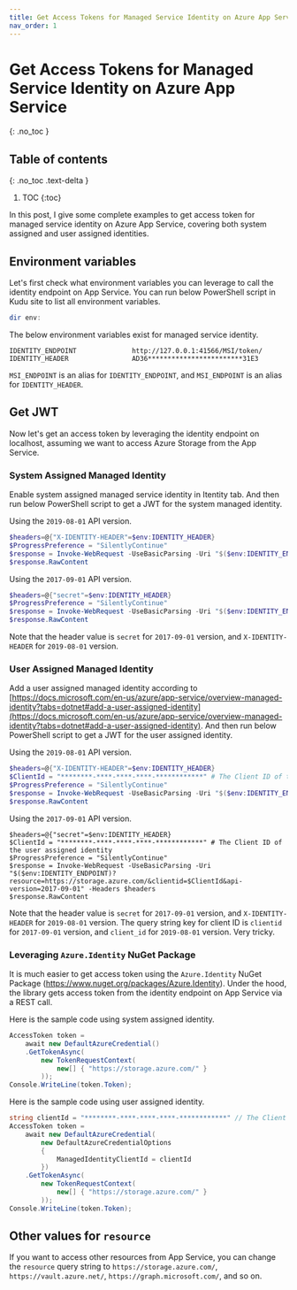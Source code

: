 ```yaml
---
title: Get Access Tokens for Managed Service Identity on Azure App Service
nav_order: 1
---
```


# Get Access Tokens for Managed Service Identity on Azure App Service
{: .no_toc }

## Table of contents
{: .no_toc .text-delta }

1. TOC
{:toc}

In this post, I give some complete examples to get access token for managed service identity on Azure App Service, covering both system assigned and user assigned identities.

## Environment variables

Let's first check what environment variables you can leverage to call the identity endpoint on App Service. You can run below PowerShell script in Kudu site to list all environment variables.

```PowerShell
dir env:
```

The below environment variables exist for managed service identity.

```
IDENTITY_ENDPOINT              http://127.0.0.1:41566/MSI/token/
IDENTITY_HEADER                AD36************************31E3
```

`MSI_ENDPOINT` is an alias for `IDENTITY_ENDPOINT`, and `MSI_ENDPOINT` is an alias for `IDENTITY_HEADER`.

## Get JWT

Now let's get an access token by leveraging the identity endpoint on localhost, assuming we want to access Azure Storage from the App Service.

### System Assigned Managed Identity

Enable system assigned managed service identity in Itentity tab. And then run below PowerShell script to get a JWT for the system managed identity.

Using the `2019-08-01` API version.

```PowerShell
$headers=@{"X-IDENTITY-HEADER"=$env:IDENTITY_HEADER}
$ProgressPreference = "SilentlyContinue"
$response = Invoke-WebRequest -UseBasicParsing -Uri "$($env:IDENTITY_ENDPOINT)?resource=https://storage.azure.com/&api-version=2019-08-01" -Headers $headers
$response.RawContent
```

Using the `2017-09-01` API version.

```PowerShell
$headers=@{"secret"=$env:IDENTITY_HEADER}
$ProgressPreference = "SilentlyContinue"
$response = Invoke-WebRequest -UseBasicParsing -Uri "$($env:IDENTITY_ENDPOINT)?resource=https://storage.azure.com/&api-version=2017-09-01" -Headers $headers
$response.RawContent
```

Note that the header value is `secret` for `2017-09-01` version, and `X-IDENTITY-HEADER` for `2019-08-01` version.

### User Assigned Managed Identity

Add a user assigned managed identity according to [https://docs.microsoft.com/en-us/azure/app-service/overview-managed-identity?tabs=dotnet#add-a-user-assigned-identity](https://docs.microsoft.com/en-us/azure/app-service/overview-managed-identity?tabs=dotnet#add-a-user-assigned-identity). And then run below PowerShell script to get a JWT for the user assigned identity.

Using the `2019-08-01` API version.

```PowerShell
$headers=@{"X-IDENTITY-HEADER"=$env:IDENTITY_HEADER}
$ClientId = "********-****-****-****-************" # The Client ID of the user assigned identity
$ProgressPreference = "SilentlyContinue"
$response = Invoke-WebRequest -UseBasicParsing -Uri "$($env:IDENTITY_ENDPOINT)?resource=https://storage.azure.com/&client_id=$ClientId&api-version=2019-08-01" -Headers $headers
$response.RawContent
```

Using the `2017-09-01` API version.

```
$headers=@{"secret"=$env:IDENTITY_HEADER}
$ClientId = "********-****-****-****-************" # The Client ID of the user assigned identity
$ProgressPreference = "SilentlyContinue"
$response = Invoke-WebRequest -UseBasicParsing -Uri "$($env:IDENTITY_ENDPOINT)?resource=https://storage.azure.com/&clientid=$ClientId&api-version=2017-09-01" -Headers $headers
$response.RawContent
```

Note that the header value is `secret` for `2017-09-01` version, and `X-IDENTITY-HEADER` for `2019-08-01` version. The query string key for client ID is `clientid` for `2017-09-01` version, and `client_id` for `2019-08-01` version. Very tricky.

### Leveraging `Azure.Identity` NuGet Package

It is much easier to get access token using the `Azure.Identity` NuGet Package (https://www.nuget.org/packages/Azure.Identity). Under the hood, the library gets access token from the identity endpoint on App Service via a REST call.

Here is the sample code using system assigned identity.

```csharp
AccessToken token =
    await new DefaultAzureCredential()
    .GetTokenAsync(
        new TokenRequestContext(
            new[] { "https://storage.azure.com/" }
        ));
Console.WriteLine(token.Token);
```

Here is the sample code using user assigned identity.

```csharp
string clientId = "********-****-****-****-************" // The Client ID of the user assigned identity
AccessToken token =
    await new DefaultAzureCredential(
        new DefaultAzureCredentialOptions
        {
            ManagedIdentityClientId = clientId
        })
    .GetTokenAsync(
        new TokenRequestContext(
            new[] { "https://storage.azure.com/" }
        ));
Console.WriteLine(token.Token);
```

## Other values for `resource`

If you want to access other resources from App Service, you can change the `resource` query string to `https://storage.azure.com/`, `https://vault.azure.net/`, `https://graph.microsoft.com/`, and so on.
